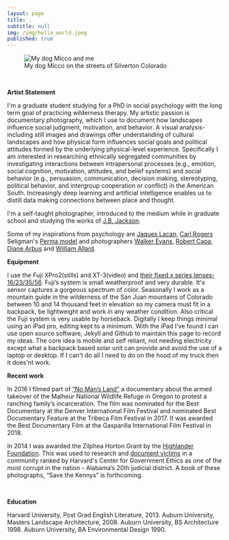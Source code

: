 ```yaml
---
layout: page
title: .
subtitle: null
img: /img/hello_world.jpeg
published: true
---
```


<figure>
<img src="https://jonbcarroll.s3.us-east-2.amazonaws.com/witness.jpg" alt=" My dog Micco and me">
  <figcaption> My dog Micco on the streets of Silverton Colorado</figcaption>
  </figure>
<br  />
<p>
<strong>Artist Statement</strong>
<p>I'm a graduate student studying for a PhD in social psychology with the long term goal of practicing wilderness therapy. 
  My artistic passion is documentary photography, which I use to document how landscapes influence social judgment, motivation, and behavior. A visual analysis- including still images and drawings offer understanding of cultural landscapes and how physical form influences social goals and political attitudes formed by the underlying physical-level experience.
  Specifically I am interested in researching ethnically segregated communities by investigating interactions between intrapersonal processes (e.g., emotion, social cognition, motivation, attitudes, and belief systems) and social behavior (e.g., persuasion, communication, decision making, stereotyping, political behavior, and intergroup cooperation or conflict) in the American South. Increasingly deep learning and artificial intelligence enables us to distill data making connections between place and thought.
  
  <p>I'm a self-taught photographer, introduced to the medium while in graduate school and studying the works of <a href="https://en.wikipedia.org/wiki/J._B._Jackson">J.B. Jackson</a>. 

<p>Some of my inspirations from psychology are <a href="https://en.wikipedia.org/wiki/Jacques_Lacan">Jaques Lacan</a>, <a href="https://en.wikipedia.org/wiki/Carl_Rogers">Carl Rogers</a> Seligman's <a href="https://www.huffingtonpost.com/david-sze/the-father-of-positive-ps_b_7600226.html">Perma model</a> and photographers <a href="https://en.wikipedia.org/wiki/Walker_Evans">Walker Evans</a>, <a href="https://en.wikipedia.org/wiki/Robert_Capa">Robert Capa</a>, <a href="https://en.wikipedia.org/wiki/Diane_Arbus">Diane Arbus</a> and <a href="https://www.williamalbertallard.com/">William Allard</a>. 

  <br  />
<p>
<strong>Equipment</strong> 
 <p>I use the Fuji XPro2(stills) and XT-3(video) and <a href="https://www.fujifilmusa.com/products/digital_cameras/x-lenses/">their fixed x series lenses- 16/23/35/56</a>. Fuji’s system is small weatherproof and very durable. It's sensor captures a gorgeous spectrum of color.  
   Seasonally I work as a mountain guide in the wilderness of the San Juan mountains of Colorado between 10 and 14 thousand feet in elevation so my camera must fit in a backpack, be lightweight and work in any weather condition. Also critical the Fuji system is very usable by horseback.
Digitally I keep things minimal using an iPad pro, editing kept to a minimum. With the iPad I've found I can use open source software, Jekyll and Github to maintain this page to record my ideas. The core idea is mobile and self reliant, not needing electricity except what a backpack based solar unit can provide and avoid the use of a laptop or desktop. If I can't do all I need to do on the hood of my truck then it does'nt work.

   <br  />
<p>
<strong>Recent work</strong>
  <p>In 2016 I filmed part of <a href="https://www.pbs.org/video/no-mans-land-trailer-yuftvd/">“No Man’s Land”</a> a documentary about the armed takeover of the Malheur National Wildlife Refuge in Oregon to protest a ranching family’s incarceration. The film was nominated for the Best Documentary at the Denver International Film Festival and nominated Best Documentary Feature at the Tribeca Film Festival in 2017. It was awarded the Best Documentary Film at the Gasparilla International Film Festival in 2018. 
    
<p>In 2014 I was awarded the Zilphea Horton Grant by the <a href="https://www.highlandercenter.org">Highlander Foundation</a>. 
  This was used to research and <a href="https://medium.com/@jonbcarroll/leaked-documents-reveal-dothan-police-department-alleged-to-have-planted-drugs-f89109dc196e"> document victims</a> in a community ranked by Harvard's Center for Government Ethics as one of the most corrupt in the nation - Alabama’s 20th judicial district. A book of these photographs, “Save the Kennys” is forthcoming.
<p>

  <br  />
<p>
<strong>Education</strong>
  
<p>
Harvard University, Post Grad English Literature, 2013.
Auburn University, Masters Landscape Architecture, 2008.
Auburn University, BS Architecture 1998.
Auburn University, BA Environmental Design 1990.
